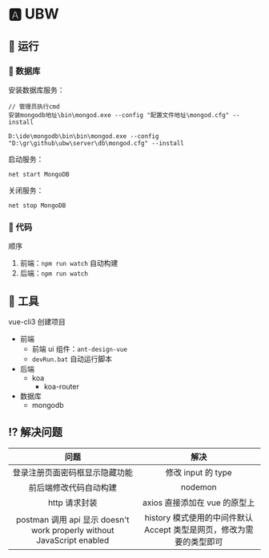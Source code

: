 # :a: UBW

## :running: 运行

### :blue_book: 数据库

安装数据库服务：

```
// 管理员执行cmd
安装mongodb地址\bin\mongod.exe --config "配置文件地址\mongod.cfg" --install

D:\ide\mongodb\bin\bin\mongod.exe --config "D:\gr\github\ubw\server\db\mongod.cfg" --install

```

启动服务：

```
net start MongoDB
```

关闭服务：

```
net stop MongoDB
```

### :open_file_folder: 代码

顺序

1. 前端：`npm run watch` 自动构建
2. 后端：`npm run watch`

## :fork_and_knife: 工具

vue-cli3 创建项目

- 前端
  - 前端 ui 组件：`ant-design-vue`
  - `devRun.bat` 自动运行脚本
- 后端
  - koa
    - koa-router
- 数据库
  - mongodb

## :interrobang: 解决问题

|                                  问题                                  |                                 解决                                 |
| :--------------------------------------------------------------------: | :------------------------------------------------------------------: |
|                     登录注册页面密码框显示隐藏功能                     |                          修改 input 的 type                          |
|                         前后端修改代码自动构建                         |                               nodemon                                |
|                             http 请求封装                              |                    axios 直接添加在 vue 的原型上                     |
| postman 调用 api 显示 doesn't work properly without JavaScript enabled | history 模式使用的中间件默认 Accept 类型是网页，修改为需要的类型即可 |
